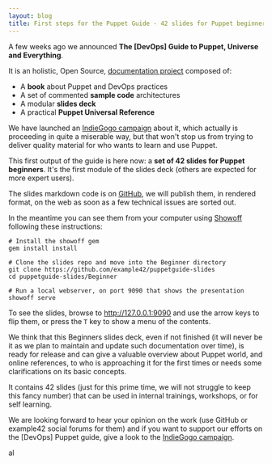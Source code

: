 ```yaml
---
layout: blog
title: First steps for the Puppet Guide - 42 slides for Puppet beginners
---
```


A few weeks ago we announced **The [DevOps] Guide to Puppet, Universe and Everything**.

It is an holistic, Open Source, [documentation project](http://www.example42.com/guide/) composed of:

- A **book** about Puppet and DevOps practices
- A set of commented **sample code** architectures
- A modular **slides deck**
- A practical **Puppet Universal Reference**

We have launched an [IndieGogo campaign](http://igg.me/at/guide42) about it, which actually is proceeding in quite a miserable way, but that won't stop us from trying to deliver quality material for who wants to learn and use Puppet.

This first output of the guide is here now: a **set of 42 slides for Puppet beginners**. It's the first module of the slides deck (others are expected for more expert users).

The slides markdown code is on [GitHub](https://github.com/example42/puppetguide-slides/tree/master/Beginner), we will publish them, in rendered format, on the web as soon as a few technical issues are sorted out.

In the meantime you can see them from your computer using [Showoff](https://github.com/puppetlabs/showoff) following these instructions:

    # Install the showoff gem
    gem install install

    # Clone the slides repo and move into the Beginner directory
    git clone https://github.com/example42/puppetguide-slides
    cd puppetguide-slides/Beginner

    # Run a local webserver, on port 9090 that shows the presentation
    showoff serve

To see the slides, browse to http://127.0.0.1:9090 and use the arrow keys to flip them, or press the ```T``` key to show a menu of the contents.

We think that this Beginners slides deck, even if not finished (it will never be it as we plan to maintain and update such documentation over time), is ready for release and can give a valuable overview about Puppet world, and online references, to who is approaching it for the first times or needs some clarifications on its basic concepts.

It contains 42 slides (just for this prime time, we will not struggle to keep this fancy number) that can be used in internal trainings, workshops, or for self learning.

We are looking forward to hear your opinion on the work (use GitHub or example42 social forums for them) and if you want to support our efforts on the [DevOps] Puppet guide, give a look to the [IndieGogo campaign](http://igg.me/at/guide42).


al
